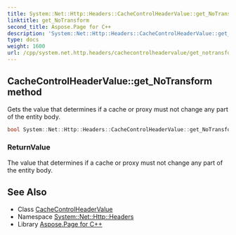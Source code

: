 ```yaml
---
title: System::Net::Http::Headers::CacheControlHeaderValue::get_NoTransform method
linktitle: get_NoTransform
second_title: Aspose.Page for C++
description: 'System::Net::Http::Headers::CacheControlHeaderValue::get_NoTransform method. Gets the value that determines if a cache or proxy must not change any part of the entity body in C++.'
type: docs
weight: 1600
url: /cpp/system.net.http.headers/cachecontrolheadervalue/get_notransform/
---
```

## CacheControlHeaderValue::get_NoTransform method


Gets the value that determines if a cache or proxy must not change any part of the entity body.

```cpp
bool System::Net::Http::Headers::CacheControlHeaderValue::get_NoTransform()
```


### ReturnValue

The value that determines if a cache or proxy must not change any part of the entity body.

## See Also

* Class [CacheControlHeaderValue](../)
* Namespace [System::Net::Http::Headers](../../)
* Library [Aspose.Page for C++](../../../)
